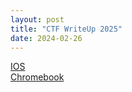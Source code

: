 ```yaml
---
layout: post
title: "CTF WriteUp 2025"
date: 2024-02-26
---
```


[IOS](/includes/ios/)  
[Chromebook](/includes/chromebook/)





